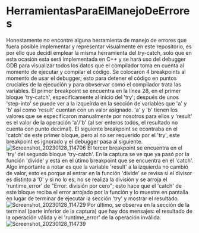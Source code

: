 # HerramientasParaElManejoDeErrores
Honestamente no encontre alguna herramienta de manejo de errores que fuera posible implementar y representar visualmente en este repositorio, es por ello que decidí emplear la misma herramienta del try-catch, solo que en esta ocasión esta será implementada en C++ y se hará uso del debugger GDB para visualizar todos los datos que el compilador toma en cuenta al momento de ejecutar y compilar el código.
Se colocaron 4 breakpoints al momento de usar el debugger; esto para detener el código en puntos cruciales de la ejecución y para obvservar como el compilador trata las variables. El primer breakpoint se encuentra en la línea 28, en el primer bloque 'try-catch', especifícamente al inicio del 'try'; después de unos 'step-into' se puede ver a la izqueirda en la sección de variables que 'a' y 'b' así como 'result' cuentan con un valor asignado. 'a' y 'b' tienen los valores que se especificaron manualmente por nosotros para ellos y 'result' es el valor de la operación 'a'/'b' (al ser enteros todos, el resultado no cuenta con punto decimal).
El siguiente breakpoint se econtraba en el 'catch' de este primer bloque, pero al no ser requerido por el 'try', este breakpoint es ignorado y el debugger pasa al siguiente.
![Screenshot_20230128_114706](https://user-images.githubusercontent.com/80866790/215282699-30e99605-ebb0-4d25-9055-dcce93d9999d.png)
El tercer breakpoint se encuentra en el 'try' del segundo bloque 'try-catch'. En la captura se ve que ya pasó por la función 'divide' y está en el útimo breakpoint que se encuentra en el 'catch'. Algo importante a notar es que la variable 'result' a la izquierda no cambió de valor, esto es porque al entrar en la función 'divide' se revisa si el divisor es distinto a '0' y si no lo es, no se realiza la división y se arroja el 'runtime_error' de "Error: división por cero"; esto hace que el 'catch' de este bloque reciba el error arrojado por la función y lo muestre en pantalla en lugar de terminar de ejecutar la sección 'try' y mostrar el resultado.
![Screenshot_20230128_114729](https://user-images.githubusercontent.com/80866790/215282713-081c9e6b-af5b-4be0-b74f-48a421430db6.png)
Por último, se observa en la sección de la terminal (parte inferior de la captura) que hay dos mensajes: el resultado de la operación válida y el 'runtime_error' de la operación inválida.
![Screenshot_20230128_114739](https://user-images.githubusercontent.com/80866790/215282716-2d7dcc93-6f24-488f-bca2-6b243587e6f7.png)

